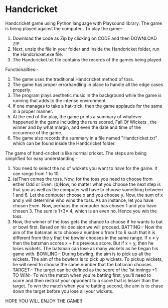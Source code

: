 # Handcricket 
Handcricket game using Python language with Playsound library.
The game is being played against the computer..
To play the game:-
1) Download the code as Zip by clicking on CODE and then DOWNLOAD ZIP.
2) Next, unzip the file in your folder and inside the Handcricket folder, run the Handcricket.exe file.
3) The Handcricket.txt file contains the records of the games being played.

Functionalities:-
1) The game uses the traditional Handcricket method of toss.
2) The game has proper errorhandling in place to handle all the edge cases properly.
3) The program plays aesthetic music in the background while the game is running that adds to the intense environment
4) If one manages to take a hat-trick, then the game applauds for the same in a proper manner.
5) At the end of the play, the game prints a summary of whatever happened in the game including the runs scored, Fall Of Wickets , the winner and by what margin, and even the date and time of the occurence of the game. 
6) The game also records the summary in a file named "Handcricket.txt" which can be found inside the Handcricket folder.

The game of hand-cricket is like normal cricket. The steps are being simplified for easy understanding -
1) You need to select the no of wickets you want to have for the game. It can range from 1 to 10.
2)  (a)Then comes the toss. Now, for the toss you need to choose from either Odd or Even.
    (b)Now, no matter what you choose the next step is that you as well as the computer will have to choose something between 1 and 6. Let the computer choose x and you choose y. Now, the sum of x and y will determine who wins the toss. 
        As an instance, let you have chosen Even. Now, perhaps the computer has chosen 1 and you have chosen 3. The sum is 1+3= 4, which is an even no. Hence you win the toss.
3) Now, the winner of the toss gets the chance to choose if he wants to bat or bowl first. Based on his decision we will proceed.
    BATTING:- Now the aim of the batsman is to choose a number x from 1 to 6 such that it is different from the y that the bowler chooses in the same range. If x ≠ y then the batsman scores x + his previous score. But if x = y, then he loses wickets. The batsman can lose as many wickets as he began his game with. 
    BOWLING:- During bowling, the aim is to pick up all the wickets. The aim of the bowlers is to pick up wickets. To pickup wickets, he will need to choose the same number that the batsman chooses.
    TARGET:- The target can be defined as the score of the 1st innings +1
    TO WIN:- To win the match when you're batting first, you'll need to score and then restrict your opponent to a score that is lesser than the target.
      To win the match when you're batting second, the aim is to chase down the target before you lose all your wickets.

HOPE YOU WILL ENJOY THE GAME!!